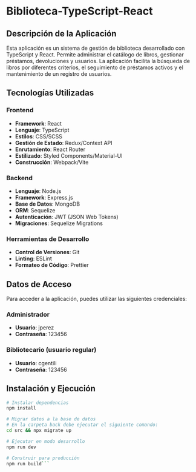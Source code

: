 # Biblioteca-TypeScript-React

## Descripción de la Aplicación
Esta aplicación es un sistema de gestión de biblioteca desarrollado con TypeScript y React. Permite administrar el catálogo de libros, gestionar préstamos, devoluciones y usuarios. La aplicación facilita la búsqueda de libros por diferentes criterios, el seguimiento de préstamos activos y el mantenimiento de un registro de usuarios.

## Tecnologías Utilizadas
### Frontend
- **Framework**: React
- **Lenguaje**: TypeScript
- **Estilos**: CSS/SCSS
- **Gestión de Estado**: Redux/Context API
- **Enrutamiento**: React Router
- **Estilizado**: Styled Components/Material-UI
- **Construcción**: Webpack/Vite

### Backend
- **Lenguaje**: Node.js
- **Framework**: Express.js
- **Base de Datos**: MongoDB
- **ORM**: Sequelize
- **Autenticación**: JWT (JSON Web Tokens)
- **Migraciones**: Sequelize Migrations

### Herramientas de Desarrollo
- **Control de Versiones**: Git
- **Linting**: ESLint
- **Formateo de Código**: Prettier

## Datos de Acceso
Para acceder a la aplicación, puedes utilizar las siguientes credenciales:

### Administrador
- **Usuario**: jperez
- **Contraseña**: 123456

### Bibliotecario (usuario regular)
- **Usuario**: cgentili
- **Contraseña**: 123456

## Instalación y Ejecución

```bash
# Instalar dependencias
npm install

# Migrar datos a la base de datos
# En la carpeta back debe ejecutar el siguiente comando:
cd src && npx migrate up

# Ejecutar en modo desarrollo
npm run dev

# Construir para producción
npm run build```

